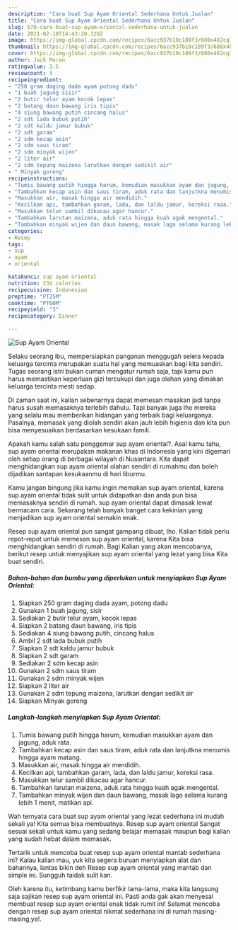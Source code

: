 ```yaml
---
description: "Cara buat Sup Ayam Oriental Sederhana Untuk Jualan"
title: "Cara buat Sup Ayam Oriental Sederhana Untuk Jualan"
slug: 578-cara-buat-sup-ayam-oriental-sederhana-untuk-jualan
date: 2021-02-18T14:43:20.320Z
image: https://img-global.cpcdn.com/recipes/6acc937b10c189f3/680x482cq70/sup-ayam-oriental-foto-resep-utama.jpg
thumbnail: https://img-global.cpcdn.com/recipes/6acc937b10c189f3/680x482cq70/sup-ayam-oriental-foto-resep-utama.jpg
cover: https://img-global.cpcdn.com/recipes/6acc937b10c189f3/680x482cq70/sup-ayam-oriental-foto-resep-utama.jpg
author: Jack Moran
ratingvalue: 3.5
reviewcount: 3
recipeingredient:
- "250 gram daging dada ayam potong dadu"
- "1 buah jagung sisir"
- "2 butir telur ayam kocok lepas"
- "2 batang daun bawang iris tipis"
- "4 siung bawang putih cincang halus"
- "2 sdt lada bubuk putih"
- "2 sdt kaldu jamur bubuk"
- "2 sdt garam"
- "2 sdm kecap asin"
- "2 sdm saus tiram"
- "2 sdm minyak wijen"
- "2 liter air"
- "2 sdm tepung maizena larutkan dengan sedikit air"
- " Minyak goreng"
recipeinstructions:
- "Tumis bawang putih hingga harum, kemudian masukkan ayam dan jagung, aduk rata."
- "Tambahkan kecap asin dan saus tiram, aduk rata dan lanjutkna menumis hingga ayam matang."
- "Masukkan air, masak hingga air mendidih."
- "Kecilkan api, tambahkan garam, lada, dan laldu jamur, koreksi rasa."
- "Masukkan telur sambil dikacau agar hancur."
- "Tambahkan larutan maizena, aduk rata hingga kuah agak mengental."
- "Tambahkan minyak wijen dan daun bawang, masak lago selama kurang lebih 1 menit, matikan api."
categories:
- Resep
tags:
- sup
- ayam
- oriental

katakunci: sup ayam oriental 
nutrition: 234 calories
recipecuisine: Indonesian
preptime: "PT25M"
cooktime: "PT60M"
recipeyield: "3"
recipecategory: Dinner

---
```



![Sup Ayam Oriental](https://img-global.cpcdn.com/recipes/6acc937b10c189f3/680x482cq70/sup-ayam-oriental-foto-resep-utama.jpg)

Selaku seorang ibu, mempersiapkan panganan menggugah selera kepada keluarga tercinta merupakan suatu hal yang memuaskan bagi kita sendiri. Tugas seorang istri bukan cuman mengatur rumah saja, tapi kamu pun harus memastikan keperluan gizi tercukupi dan juga olahan yang dimakan keluarga tercinta mesti sedap.

Di zaman  saat ini, kalian sebenarnya dapat memesan masakan jadi tanpa harus susah memasaknya terlebih dahulu. Tapi banyak juga lho mereka yang selalu mau memberikan hidangan yang terbaik bagi keluarganya. Pasalnya, memasak yang diolah sendiri akan jauh lebih higienis dan kita pun bisa menyesuaikan berdasarkan kesukaan famili. 



Apakah kamu salah satu penggemar sup ayam oriental?. Asal kamu tahu, sup ayam oriental merupakan makanan khas di Indonesia yang kini digemari oleh setiap orang di berbagai wilayah di Nusantara. Kita dapat menghidangkan sup ayam oriental olahan sendiri di rumahmu dan boleh dijadikan santapan kesukaanmu di hari liburmu.

Kamu jangan bingung jika kamu ingin memakan sup ayam oriental, karena sup ayam oriental tidak sulit untuk didapatkan dan anda pun bisa memasaknya sendiri di rumah. sup ayam oriental dapat dimasak lewat bermacam cara. Sekarang telah banyak banget cara kekinian yang menjadikan sup ayam oriental semakin enak.

Resep sup ayam oriental pun sangat gampang dibuat, lho. Kalian tidak perlu repot-repot untuk memesan sup ayam oriental, karena Kita bisa menghidangkan sendiri di rumah. Bagi Kalian yang akan mencobanya, berikut resep untuk menyajikan sup ayam oriental yang lezat yang bisa Kita buat sendiri.

<!--inarticleads1-->

##### Bahan-bahan dan bumbu yang diperlukan untuk menyiapkan Sup Ayam Oriental:

1. Siapkan 250 gram daging dada ayam, potong dadu
1. Gunakan 1 buah jagung, sisir
1. Sediakan 2 butir telur ayam, kocok lepas
1. Siapkan 2 batang daun bawang, iris tipis
1. Sediakan 4 siung bawang putih, cincang halus
1. Ambil 2 sdt lada bubuk putih
1. Siapkan 2 sdt kaldu jamur bubuk
1. Siapkan 2 sdt garam
1. Sediakan 2 sdm kecap asin
1. Gunakan 2 sdm saus tiram
1. Gunakan 2 sdm minyak wijen
1. Siapkan 2 liter air
1. Gunakan 2 sdm tepung maizena, larutkan dengan sedikit air
1. Siapkan  Minyak goreng




<!--inarticleads2-->

##### Langkah-langkah menyiapkan Sup Ayam Oriental:

1. Tumis bawang putih hingga harum, kemudian masukkan ayam dan jagung, aduk rata.
1. Tambahkan kecap asin dan saus tiram, aduk rata dan lanjutkna menumis hingga ayam matang.
1. Masukkan air, masak hingga air mendidih.
1. Kecilkan api, tambahkan garam, lada, dan laldu jamur, koreksi rasa.
1. Masukkan telur sambil dikacau agar hancur.
1. Tambahkan larutan maizena, aduk rata hingga kuah agak mengental.
1. Tambahkan minyak wijen dan daun bawang, masak lago selama kurang lebih 1 menit, matikan api.




Wah ternyata cara buat sup ayam oriental yang lezat sederhana ini mudah sekali ya! Kita semua bisa membuatnya. Resep sup ayam oriental Sangat sesuai sekali untuk kamu yang sedang belajar memasak maupun bagi kalian yang sudah hebat dalam memasak.

Tertarik untuk mencoba buat resep sup ayam oriental mantab sederhana ini? Kalau kalian mau, yuk kita segera buruan menyiapkan alat dan bahannya, lantas bikin deh Resep sup ayam oriental yang mantab dan simple ini. Sungguh taidak sulit kan. 

Oleh karena itu, ketimbang kamu berfikir lama-lama, maka kita langsung saja sajikan resep sup ayam oriental ini. Pasti anda gak akan menyesal membuat resep sup ayam oriental enak tidak rumit ini! Selamat mencoba dengan resep sup ayam oriental nikmat sederhana ini di rumah masing-masing,ya!.

